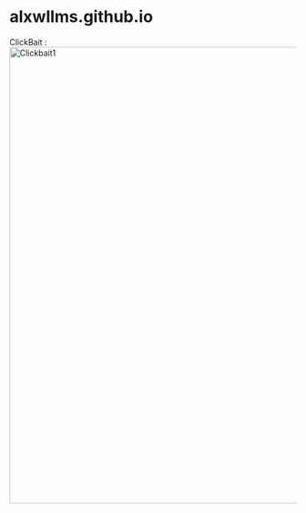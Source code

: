 # alxwllms.github.io
ClickBait : <img width="800" alt="Clickbait1" src="https://user-images.githubusercontent.com/62440240/102712223-4fc9b680-42b7-11eb-8609-81560a4864f3.png">
